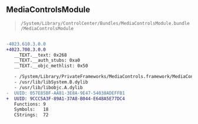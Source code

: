 ## MediaControlsModule

> `/System/Library/ControlCenter/Bundles/MediaControlsModule.bundle/MediaControlsModule`

```diff

-4023.610.3.0.0
+4023.700.3.0.0
   __TEXT.__text: 0x268
   __TEXT.__auth_stubs: 0xa0
   __TEXT.__objc_methlist: 0x50

   - /System/Library/PrivateFrameworks/MediaControls.framework/MediaControls
   - /usr/lib/libSystem.B.dylib
   - /usr/lib/libobjc.A.dylib
-  UUID: 057E85BF-AA81-3E8A-9E47-54038ADEFFB1
+  UUID: 9CCC5A3F-89A1-37A8-B044-E648A5E77DC4
   Functions: 9
   Symbols:   18
   CStrings:  72

```
